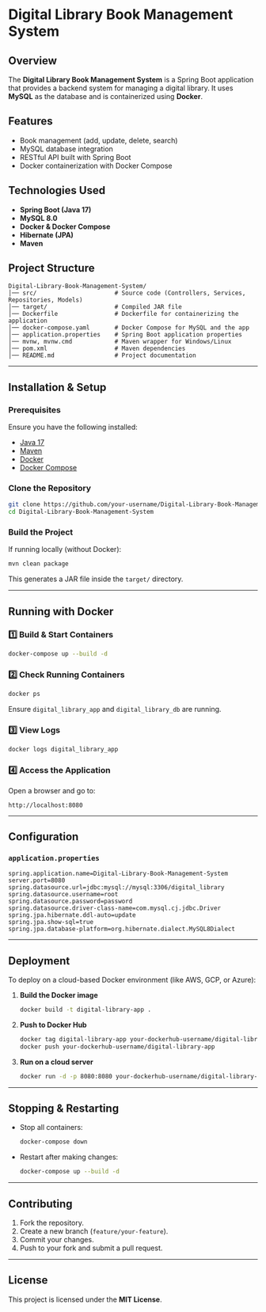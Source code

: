 # Digital Library Book Management System

## Overview
The **Digital Library Book Management System** is a Spring Boot application that provides a backend system for managing a digital library. It uses **MySQL** as the database and is containerized using **Docker**.

## Features
- Book management (add, update, delete, search)
- MySQL database integration
- RESTful API built with Spring Boot
- Docker containerization with Docker Compose

## Technologies Used
- **Spring Boot (Java 17)**
- **MySQL 8.0**
- **Docker & Docker Compose**
- **Hibernate (JPA)**
- **Maven**

## Project Structure
```
Digital-Library-Book-Management-System/
│── src/                      # Source code (Controllers, Services, Repositories, Models)
│── target/                   # Compiled JAR file
│── Dockerfile                # Dockerfile for containerizing the application
│── docker-compose.yaml       # Docker Compose for MySQL and the app
│── application.properties    # Spring Boot application properties
│── mvnw, mvnw.cmd            # Maven wrapper for Windows/Linux
│── pom.xml                   # Maven dependencies
│── README.md                 # Project documentation
```

---
## Installation & Setup
### Prerequisites
Ensure you have the following installed:
- [Java 17](https://www.oracle.com/java/technologies/javase/jdk17-archive-downloads.html)
- [Maven](https://maven.apache.org/install.html)
- [Docker](https://www.docker.com/get-started)
- [Docker Compose](https://docs.docker.com/compose/install/)

### Clone the Repository
```sh
git clone https://github.com/your-username/Digital-Library-Book-Management-System.git
cd Digital-Library-Book-Management-System
```

### Build the Project
If running locally (without Docker):
```sh
mvn clean package
```

This generates a JAR file inside the `target/` directory.

---
## Running with Docker
### 1️⃣ Build & Start Containers
```sh
docker-compose up --build -d
```
### 2️⃣ Check Running Containers
```sh
docker ps
```
Ensure `digital_library_app` and `digital_library_db` are running.

### 3️⃣ View Logs
```sh
docker logs digital_library_app
```

### 4️⃣ Access the Application
Open a browser and go to:
```
http://localhost:8080
```

---
## Configuration
### `application.properties`
```properties
spring.application.name=Digital-Library-Book-Management-System
server.port=8080
spring.datasource.url=jdbc:mysql://mysql:3306/digital_library
spring.datasource.username=root
spring.datasource.password=password
spring.datasource.driver-class-name=com.mysql.cj.jdbc.Driver
spring.jpa.hibernate.ddl-auto=update
spring.jpa.show-sql=true
spring.jpa.database-platform=org.hibernate.dialect.MySQL8Dialect
```

---
## Deployment
To deploy on a cloud-based Docker environment (like AWS, GCP, or Azure):
1. **Build the Docker image**
   ```sh
   docker build -t digital-library-app .
   ```
2. **Push to Docker Hub**
   ```sh
   docker tag digital-library-app your-dockerhub-username/digital-library-app
   docker push your-dockerhub-username/digital-library-app
   ```
3. **Run on a cloud server**
   ```sh
   docker run -d -p 8080:8080 your-dockerhub-username/digital-library-app
   ```

---
## Stopping & Restarting
- Stop all containers:
  ```sh
  docker-compose down
  ```
- Restart after making changes:
  ```sh
  docker-compose up --build -d
  ```

---
## Contributing
1. Fork the repository.
2. Create a new branch (`feature/your-feature`).
3. Commit your changes.
4. Push to your fork and submit a pull request.

---
## License
This project is licensed under the **MIT License**.


